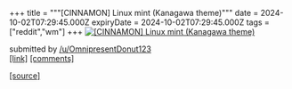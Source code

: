 +++
title = """[CINNAMON] Linux mint (Kanagawa theme)"""
date = 2024-10-02T07:29:45.000Z
expiryDate = 2024-10-02T07:29:45.000Z
tags = ["reddit","wm"]
+++
[![[CINNAMON] Linux mint (Kanagawa theme)](https://b.thumbs.redditmedia.com/ci33rbNv6L8YT8r6GVnQPxNWMWxQ2x-LC7Dhk-cDQEA.jpg "[CINNAMON] Linux mint (Kanagawa theme)")](https://www.reddit.com/r/unixporn/comments/1fual6f/cinnamon_linux_mint_kanagawa_theme/)

submitted by [/u/OmnipresentDonut123](https://www.reddit.com/user/OmnipresentDonut123)  
[\[link\]](https://www.reddit.com/gallery/1fual6f) [\[comments\]](https://www.reddit.com/r/unixporn/comments/1fual6f/cinnamon_linux_mint_kanagawa_theme/)

[[source]](https://www.reddit.com/r/unixporn/comments/1fual6f/cinnamon_linux_mint_kanagawa_theme/)
